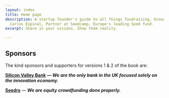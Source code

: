 ```yaml
---
layout: index
title: Home page
description: A startup founder's guide to all things fundraising, brought to you by
  Carlos Espinal, Partner at Seedcamp, Europe's leading Seed fund.
excerpt: Share in your visions. Show them reality

---
```

## Sponsors

The kind sponsors and supporters for versions 1 & 2 of the book are:

[**Silicon Valley Bank**](https://www.svb.com/uk) **— _We are the only bank in the UK focused solely on  
the innovation economy._**

[**Seedrs**](https://www.seedrs.com/) — **_We are equity crowdfunding done properly._**